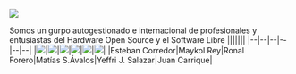 ![](https://i.imgur.com/LSgiUoE.png)

Somos un gurpo autogestionado e internacional de profesionales y entusiastas del Hardware Open Source y el Software Libre
|||||||
|--|--|--|--|--|--|
|![](https://openhardwarela.com/wp-content/uploads/2021/01/cropped-photo_2021-01-12_10-44-22.jpg)|![](https://openhardwarela.com/wp-content/uploads/2021/01/cropped-profile_photo-190x190-1.png)|![](https://openhardwarela.com/wp-content/uploads/2021/01/cropped-photo_2021-01-11_23-35-33.jpg)|![](https://openhardwarela.com/wp-content/uploads/2021/01/tute.jpg)|![](https://openhardwarela.com/wp-content/uploads/2021/01/cropped-photo_2021-01-10_17-40-20.jpg)|![](https://openhardwarela.com/wp-content/uploads/2022/01/juan_carrique.jpg)|
|Esteban Corredor|Maykol Rey|Ronal Forero|Matías S.Ávalos|Yeffri J. Salazar|Juan Carrique|
